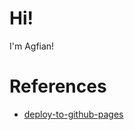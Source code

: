 # Hi!
I'm Agfian!


# References
- [deploy-to-github-pages](https://thomaswildetech.com/software-development/github/workflows/deploy-to-github-pages/)